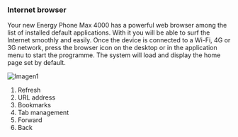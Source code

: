 ### Internet browser

Your new Energy Phone Max 4000 has a powerful web browser among the list of installed default applications. With it you will be able to surf the Internet smoothly and easily.
Once the device is connected to a Wi-Fi, 4G or 3G network, press the browser icon on the desktop or in the application menu to start the programme. The system will load and display the home page set by default.

![Imagen1](http://static.energysistem.com/images/manuals/42499/56dd9ea12cba0.jpg)

1. Refresh
2. URL address
3. Bookmarks
4. Tab management
5. Forward
6. Back
